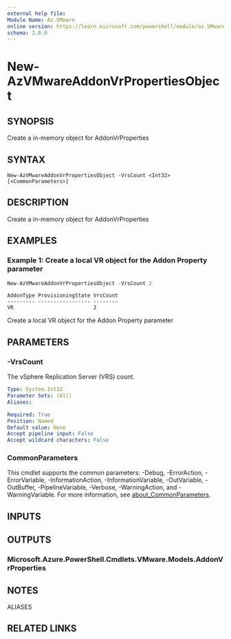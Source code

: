 ```yaml
---
external help file:
Module Name: Az.VMware
online version: https://learn.microsoft.com/powershell/module/az.VMware/new-AzVMwareAddonVrPropertiesObject
schema: 2.0.0
---
```


# New-AzVMwareAddonVrPropertiesObject

## SYNOPSIS
Create a in-memory object for AddonVrProperties

## SYNTAX

```
New-AzVMwareAddonVrPropertiesObject -VrsCount <Int32> [<CommonParameters>]
```

## DESCRIPTION
Create a in-memory object for AddonVrProperties

## EXAMPLES

### Example 1: Create a local VR object for the Addon Property parameter
```powershell
New-AzVMwareAddonVrPropertiesObject -VrsCount 2
```

```output
AddonType ProvisioningState VrsCount
--------- ----------------- --------
VR                          2
```

Create a local VR object for the Addon Property parameter

## PARAMETERS

### -VrsCount
The vSphere Replication Server (VRS) count.

```yaml
Type: System.Int32
Parameter Sets: (All)
Aliases:

Required: True
Position: Named
Default value: None
Accept pipeline input: False
Accept wildcard characters: False
```

### CommonParameters
This cmdlet supports the common parameters: -Debug, -ErrorAction, -ErrorVariable, -InformationAction, -InformationVariable, -OutVariable, -OutBuffer, -PipelineVariable, -Verbose, -WarningAction, and -WarningVariable. For more information, see [about_CommonParameters](http://go.microsoft.com/fwlink/?LinkID=113216).

## INPUTS

## OUTPUTS

### Microsoft.Azure.PowerShell.Cmdlets.VMware.Models.AddonVrProperties

## NOTES

ALIASES

## RELATED LINKS

